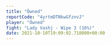 ```yaml
---
title: "Öwned"
reportCode: "4yrtmDTNkwGfznvJ"
player: "Öwned"
fight: "Lady Vashj - Wipe 3 (16%)"
date: 2021-10-10T19:09:02.718000+00:00
---
```


